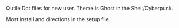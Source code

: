 Qutile Dot files for new user. Theme is Ghost in the Shell/Cyberpunk.

Most install and directions in the setup file.
